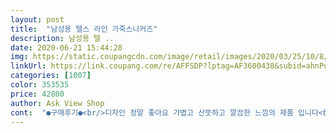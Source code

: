 ```yaml
---
layout: post 
title:  "남성용 텔스 라인 가죽스니커즈" 
description: 남성용 텔 ..
date: 2020-06-21 15:44:28 
img: https://static.coupangcdn.com/image/retail/images/2020/03/25/10/8/129bee32-f321-4859-8eae-d413faf4d1df.jpg 
linkUrl: https://link.coupang.com/re/AFFSDP?lptag=AF3600438&subid=ahnPublicAsk&pageKey=1411006881&itemId=2447484171&vendorItemId=70873711514&traceid=V0-113-1688189e56b40662 
categories: [1007] 
color: 353535 
price: 42800 
author: Ask View Shop 
cont:  "●구매후기●<br/>디자인 정말 좋아요 가볍고 산뜻하고 깔끔한 느낌의 제품 입니다<br/>매우 예뻐요 핏도 좋고 착용감도 굿굿입니다 적극 추천드려요 팬션 관심있으신 분들이면 추천드려요 심플하면서 이쁘네요<br/>무난합니다<br/>" 
---
```

